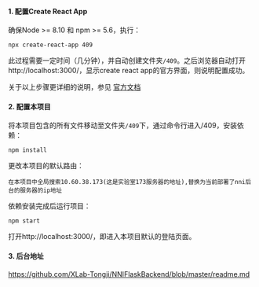 #### 1. 配置Create React App
确保Node >= 8.10 和 npm >= 5.6，执行：

```
npx create-react-app 409
```
此过程需要一定时间（几分钟），并自动创建文件夹```/409```。之后浏览器自动打开http://localhost:3000/，显示create react app的官方界面，则说明配置成功。

关于以上步骤更详细的说明，参见 [官方文档](https://www.html.cn/create-react-app/docs/getting-started/)

#### 2. 配置本项目

将本项目包含的所有文件移动至文件夹```/409```下，通过命令行进入/409，安装依赖：

```
npm install
```
更改本项目的默认路由：

```
在本项目中全局搜索10.60.38.173(这是实验室173服务器的地址),替换为当前部署了nni后台的服务器的ip地址
```

依赖安装完成后运行项目：

```
npm start
```
打开http://localhost:3000/，即进入本项目默认的登陆页面。

#### 3. 后台地址
https://github.com/XLab-Tongji/NNIFlaskBackend/blob/master/readme.md